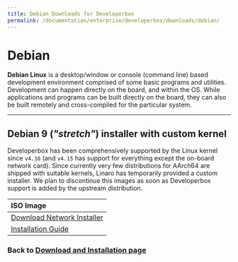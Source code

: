 ```yaml
---
title: Debian Downloads for Developerbox
permalink: /documentation/enterprise/developerbox/downloads/debian/
---
```

# Debian

**Debian Linux** is a desktop/window or console (command line) based development environment comprised of some basic programs and utilities. Development can happen directly on the board, and within the OS. While applications and programs can be built directly on the board, they can also be built remotely and cross-compiled for the particular system.

***

## Debian 9 (*"stretch"*) installer with custom kernel

Developerbox has been comprehensively supported by the Linux kernel since
`v4.16` (and `v4.15` has support for everything except the on-board network
card). Since currently very few distributions for AArch64 are shipped with
suitable kernels, Linaro has temporarily provided a custom installer.
We plan to discontinue this images as soon as Developerbox support is added
by the upstream distribution.

| ISO Image                                                                                           |
|:----------------------------------------------------------------------------------------------------|
| [Download Network Installer](http://people.linaro.org/~ard.biesheuvel/devbox/mini.iso)              |
| [Installation Guide](https://www.debian.org/releases/stretch/arm64/)                                |


### Back to [Download and Installation page](../installation/)
